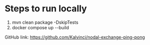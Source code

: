 # Steps to run locally

1. mvn clean package -DskipTests
2. docker compose up --build

GitHub link: https://github.com/Kalvinci/nodal-exchange-ping-pong